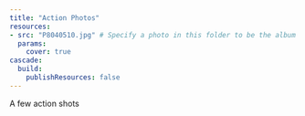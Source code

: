```yaml
---
title: "Action Photos"
resources:
- src: "P8040510.jpg" # Specify a photo in this folder to be the album cover
  params:
    cover: true
cascade:
  build:
    publishResources: false
---
```


A few action shots
